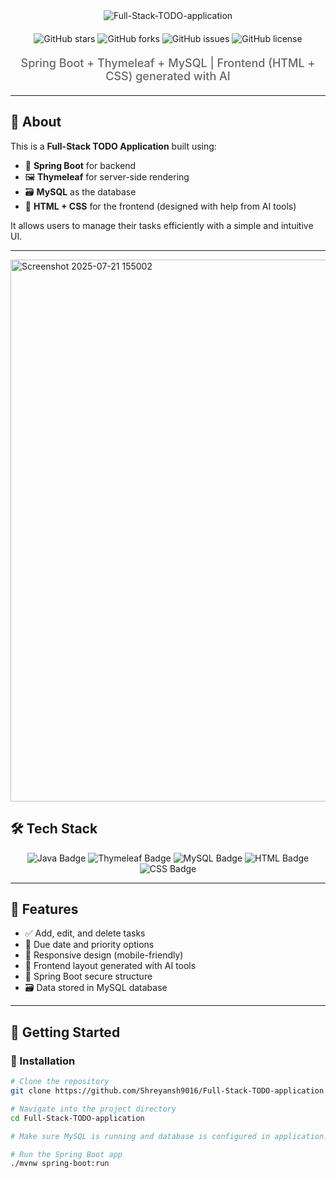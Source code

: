 <div align="center">

  <img src="https://readme-typing-svg.herokuapp.com?font=Fira+Code&weight=600&size=50&duration=4000&pause=1000&color=FFFFFF&background=000000&center=true&vCenter=true&width=800&height=100&lines=FULL-STACK-TODO-APPLICATION" alt="Full-Stack-TODO-application" />

  <div style="margin: 20px 0;">
    <img src="https://img.shields.io/github/stars/Shreyansh9016/Full-Stack-TODO-application?style=for-the-badge&logo=github&logoColor=white&color=black&labelColor=black" alt="GitHub stars"/>
    <img src="https://img.shields.io/github/forks/Shreyansh9016/Full-Stack-TODO-application?style=for-the-badge&logo=github&logoColor=white&color=black&labelColor=black" alt="GitHub forks"/>
    <img src="https://img.shields.io/github/issues/Shreyansh9016/Full-Stack-TODO-application?style=for-the-badge&logo=github&logoColor=white&color=black&labelColor=black" alt="GitHub issues"/>
    <img src="https://img.shields.io/github/license/Shreyansh9016/Full-Stack-TODO-application?style=for-the-badge&logo=github&logoColor=white&color=black&labelColor=black" alt="GitHub license"/>
  </div>

  <p style="font-size: 18px; color: #666; font-weight: 500; margin: 20px 0;">
    Spring Boot + Thymeleaf + MySQL | Frontend (HTML + CSS) generated with AI
  </p>
</div>

---

## 📖 About

This is a **Full-Stack TODO Application** built using:
- 🔧 **Spring Boot** for backend
- 🖼️ **Thymeleaf** for server-side rendering
- 🗃️ **MySQL** as the database
- 🎨 **HTML + CSS** for the frontend (designed with help from AI tools)

It allows users to manage their tasks efficiently with a simple and intuitive UI.

---

<img width="1919" height="867" alt="Screenshot 2025-07-21 155002" src="https://github.com/user-attachments/assets/5725be48-d541-46d6-90fc-a8ae91aa9174" />


## 🛠️ Tech Stack

<div align="center">
  <img src="https://badgen.net/badge/Java/SpringBoot/green?icon=java" alt="Java Badge" />
  <img src="https://badgen.net/badge/Template/Thymeleaf/blue?icon=code" alt="Thymeleaf Badge" />
  <img src="https://badgen.net/badge/Database/MySQL/orange?icon=mysql" alt="MySQL Badge" />
  <img src="https://badgen.net/badge/HTML/Frontend/E34F26?icon=html5" alt="HTML Badge" />
  <img src="https://badgen.net/badge/CSS/UI/1572B6?icon=css3" alt="CSS Badge" />
</div>

---

## 🌟 Features

- ✅ Add, edit, and delete tasks
- 📅 Due date and priority options
- 📲 Responsive design (mobile-friendly)
- 🧠 Frontend layout generated with AI tools
- 🔐 Spring Boot secure structure
- 🗃️ Data stored in MySQL database

---

## 🎯 Getting Started

### 🔧 Installation

```bash
# Clone the repository
git clone https://github.com/Shreyansh9016/Full-Stack-TODO-application.git

# Navigate into the project directory
cd Full-Stack-TODO-application

# Make sure MySQL is running and database is configured in application.properties

# Run the Spring Boot app
./mvnw spring-boot:run
